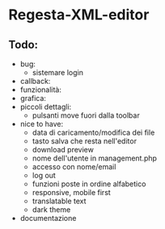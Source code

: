 # Regesta-XML-editor

## Todo:

- bug:
  - sistemare login
- callback:
- funzionalità:
- grafica:
- piccoli dettagli:
  - pulsanti move fuori dalla toolbar
- nice to have:
  - data di caricamento/modifica dei file
  - tasto salva che resta nell'editor
  - download preview
  - nome dell'utente in management.php
  - accesso con nome/email
  - log out
  - funzioni poste in ordine alfabetico
  - responsive, mobile first
  - translatable text
  - dark theme
- documentazione
